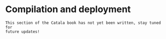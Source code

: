# Compilation and deployment

<div id="tock" data-block_title="Summary"></div>
<div id="tocw"></div>

~~~admonish danger title="Work in progress"
This section of the Catala book has not yet been written, stay tuned for
future updates!
~~~

